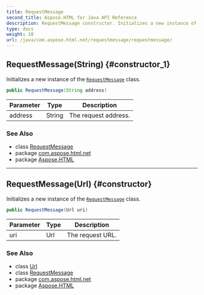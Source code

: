 ```yaml
---
title: RequestMessage
second_title: Aspose.HTML for Java API Reference
description: RequestMessage constructor. Initializes a new instance of the RequestMessage class
type: docs
weight: 10
url: /java/com.aspose.html.net/requestmessage/requestmessage/
---
```

## RequestMessage(String) {#constructor_1}

Initializes a new instance of the [`RequestMessage`](../) class.

```java
public RequestMessage(String address)
```

| Parameter | Type | Description |
| --- | --- | --- |
| address | String | The request address. |

### See Also

* class [RequestMessage](../)
* package [com.aspose.html.net](../../../com.aspose.html.net/)
* package [Aspose.HTML](../../../)

---

## RequestMessage(Url) {#constructor}

Initializes a new instance of the [`RequestMessage`](../) class.

```java
public RequestMessage(Url uri)
```

| Parameter | Type | Description |
| --- | --- | --- |
| uri | Url | The request URL. |

### See Also

* class [Url](../../../com.aspose.html/url/)
* class [RequestMessage](../)
* package [com.aspose.html.net](../../../com.aspose.html.net/)
* package [Aspose.HTML](../../../)
